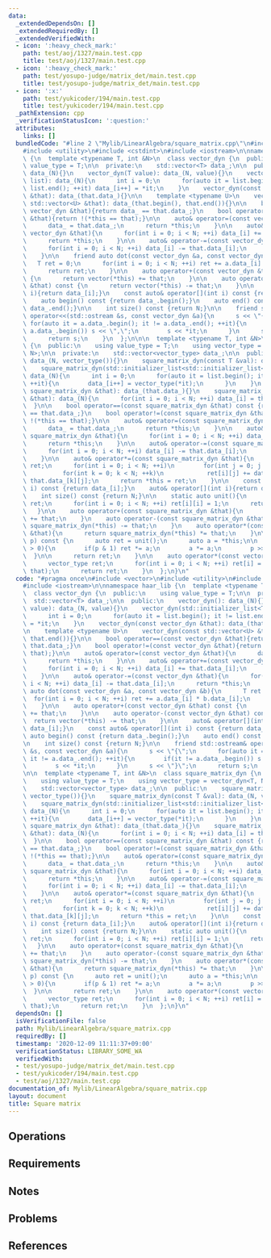 ```yaml
---
data:
  _extendedDependsOn: []
  _extendedRequiredBy: []
  _extendedVerifiedWith:
  - icon: ':heavy_check_mark:'
    path: test/aoj/1327/main.test.cpp
    title: test/aoj/1327/main.test.cpp
  - icon: ':heavy_check_mark:'
    path: test/yosupo-judge/matrix_det/main.test.cpp
    title: test/yosupo-judge/matrix_det/main.test.cpp
  - icon: ':x:'
    path: test/yukicoder/194/main.test.cpp
    title: test/yukicoder/194/main.test.cpp
  _pathExtension: cpp
  _verificationStatusIcon: ':question:'
  attributes:
    links: []
  bundledCode: "#line 2 \"Mylib/LinearAlgebra/square_matrix.cpp\"\n#include <vector>\n\
    #include <utility>\n#include <cstdint>\n#include <iostream>\n\nnamespace haar_lib\
    \ {\n  template <typename T, int &N>\n  class vector_dyn {\n  public:\n    using\
    \ value_type = T;\n\n  private:\n    std::vector<T> data_;\n\n  public:\n    vector_dyn():\
    \ data_(N){}\n    vector_dyn(T value): data_(N, value){}\n    vector_dyn(std::initializer_list<T>\
    \ list): data_(N){\n      int i = 0;\n      for(auto it = list.begin(); it !=\
    \ list.end(); ++it) data_[i++] = *it;\n    }\n    vector_dyn(const vector_dyn\
    \ &that): data_(that.data_){}\n\n    template <typename U>\n    vector_dyn(const\
    \ std::vector<U> &that): data_(that.begin(), that.end()){}\n\n    bool operator==(const\
    \ vector_dyn &that){return data_ == that.data_;}\n    bool operator!=(const vector_dyn\
    \ &that){return !(*this == that);}\n\n    auto& operator=(const vector_dyn &that){\n\
    \      data_ = that.data_;\n      return *this;\n    }\n\n    auto& operator+=(const\
    \ vector_dyn &that){\n      for(int i = 0; i < N; ++i) data_[i] += that.data_[i];\n\
    \      return *this;\n    }\n\n    auto& operator-=(const vector_dyn &that){\n\
    \      for(int i = 0; i < N; ++i) data_[i] -= that.data_[i];\n      return *this;\n\
    \    }\n\n    friend auto dot(const vector_dyn &a, const vector_dyn &b){\n   \
    \   T ret = 0;\n      for(int i = 0; i < N; ++i) ret += a.data_[i] * b.data_[i];\n\
    \      return ret;\n    }\n\n    auto operator+(const vector_dyn &that) const\
    \ {\n      return vector(*this) += that;\n    }\n\n    auto operator-(const vector_dyn\
    \ &that) const {\n      return vector(*this) -= that;\n    }\n\n    auto& operator[](int\
    \ i){return data_[i];}\n    const auto& operator[](int i) const {return data_[i];}\n\
    \    auto begin() const {return data_.begin();}\n    auto end() const {return\
    \ data_.end();}\n\n    int size() const {return N;}\n\n    friend std::ostream&\
    \ operator<<(std::ostream &s, const vector_dyn &a){\n      s << \"{\";\n     \
    \ for(auto it = a.data_.begin(); it != a.data_.end(); ++it){\n        if(it !=\
    \ a.data_.begin()) s << \",\";\n        s << *it;\n      }\n      s << \"}\";\n\
    \      return s;\n    }\n  };\n\n\n  template <typename T, int &N>\n  class square_matrix_dyn\
    \ {\n  public:\n    using value_type = T;\n    using vector_type = vector_dyn<T,\
    \ N>;\n\n  private:\n    std::vector<vector_type> data_;\n\n  public:\n    square_matrix_dyn():\
    \ data_(N, vector_type()){}\n    square_matrix_dyn(const T &val): data_(N, vector_type(val)){}\n\
    \    square_matrix_dyn(std::initializer_list<std::initializer_list<T>> list):\
    \ data_(N){\n      int i = 0;\n      for(auto it = list.begin(); it != list.end();\
    \ ++it){\n        data_[i++] = vector_type(*it);\n      }\n    }\n    square_matrix_dyn(const\
    \ square_matrix_dyn &that): data_(that.data_){}\n    square_matrix_dyn(const std::vector<std::vector<T>>\
    \ &that): data_(N){\n      for(int i = 0; i < N; ++i) data_[i] = that[i];\n  \
    \  }\n\n    bool operator==(const square_matrix_dyn &that) const {return data_\
    \ == that.data_;}\n    bool operator!=(const square_matrix_dyn &that) const {return\
    \ !(*this == that);}\n\n    auto& operator=(const square_matrix_dyn &that){\n\
    \      data_ = that.data_;\n      return *this;\n    }\n\n    auto& operator+=(const\
    \ square_matrix_dyn &that){\n      for(int i = 0; i < N; ++i) data_[i] += that.data_[i];\n\
    \      return *this;\n    }\n\n    auto& operator-=(const square_matrix_dyn &that){\n\
    \      for(int i = 0; i < N; ++i) data_[i] -= that.data_[i];\n      return *this;\n\
    \    }\n\n    auto& operator*=(const square_matrix_dyn &that){\n      square_matrix_dyn\
    \ ret;\n      for(int i = 0; i < N; ++i)\n        for(int j = 0; j < N; ++j)\n\
    \          for(int k = 0; k < N; ++k)\n            ret[i][j] += data_[i][k] *\
    \ that.data_[k][j];\n      return *this = ret;\n    }\n\n    const auto& operator[](int\
    \ i) const {return data_[i];}\n    auto& operator[](int i){return data_[i];}\n\
    \    int size() const {return N;}\n\n    static auto unit(){\n      square_matrix_dyn\
    \ ret;\n      for(int i = 0; i < N; ++i) ret[i][i] = 1;\n      return ret;\n \
    \   }\n\n    auto operator+(const square_matrix_dyn &that){\n      return square_matrix_dyn(*this)\
    \ += that;\n    }\n    auto operator-(const square_matrix_dyn &that){\n      return\
    \ square_matrix_dyn(*this) -= that;\n    }\n    auto operator*(const square_matrix_dyn\
    \ &that){\n      return square_matrix_dyn(*this) *= that;\n    }\n\n    auto pow(uint64_t\
    \ p) const {\n      auto ret = unit();\n      auto a = *this;\n\n      while(p\
    \ > 0){\n        if(p & 1) ret *= a;\n        a *= a;\n        p >>= 1;\n    \
    \  }\n\n      return ret;\n    }\n\n    auto operator*(const vector_type &that){\n\
    \      vector_type ret;\n      for(int i = 0; i < N; ++i) ret[i] = dot(data_[i],\
    \ that);\n      return ret;\n    }\n  };\n}\n"
  code: "#pragma once\n#include <vector>\n#include <utility>\n#include <cstdint>\n\
    #include <iostream>\n\nnamespace haar_lib {\n  template <typename T, int &N>\n\
    \  class vector_dyn {\n  public:\n    using value_type = T;\n\n  private:\n  \
    \  std::vector<T> data_;\n\n  public:\n    vector_dyn(): data_(N){}\n    vector_dyn(T\
    \ value): data_(N, value){}\n    vector_dyn(std::initializer_list<T> list): data_(N){\n\
    \      int i = 0;\n      for(auto it = list.begin(); it != list.end(); ++it) data_[i++]\
    \ = *it;\n    }\n    vector_dyn(const vector_dyn &that): data_(that.data_){}\n\
    \n    template <typename U>\n    vector_dyn(const std::vector<U> &that): data_(that.begin(),\
    \ that.end()){}\n\n    bool operator==(const vector_dyn &that){return data_ ==\
    \ that.data_;}\n    bool operator!=(const vector_dyn &that){return !(*this ==\
    \ that);}\n\n    auto& operator=(const vector_dyn &that){\n      data_ = that.data_;\n\
    \      return *this;\n    }\n\n    auto& operator+=(const vector_dyn &that){\n\
    \      for(int i = 0; i < N; ++i) data_[i] += that.data_[i];\n      return *this;\n\
    \    }\n\n    auto& operator-=(const vector_dyn &that){\n      for(int i = 0;\
    \ i < N; ++i) data_[i] -= that.data_[i];\n      return *this;\n    }\n\n    friend\
    \ auto dot(const vector_dyn &a, const vector_dyn &b){\n      T ret = 0;\n    \
    \  for(int i = 0; i < N; ++i) ret += a.data_[i] * b.data_[i];\n      return ret;\n\
    \    }\n\n    auto operator+(const vector_dyn &that) const {\n      return vector(*this)\
    \ += that;\n    }\n\n    auto operator-(const vector_dyn &that) const {\n    \
    \  return vector(*this) -= that;\n    }\n\n    auto& operator[](int i){return\
    \ data_[i];}\n    const auto& operator[](int i) const {return data_[i];}\n   \
    \ auto begin() const {return data_.begin();}\n    auto end() const {return data_.end();}\n\
    \n    int size() const {return N;}\n\n    friend std::ostream& operator<<(std::ostream\
    \ &s, const vector_dyn &a){\n      s << \"{\";\n      for(auto it = a.data_.begin();\
    \ it != a.data_.end(); ++it){\n        if(it != a.data_.begin()) s << \",\";\n\
    \        s << *it;\n      }\n      s << \"}\";\n      return s;\n    }\n  };\n\
    \n\n  template <typename T, int &N>\n  class square_matrix_dyn {\n  public:\n\
    \    using value_type = T;\n    using vector_type = vector_dyn<T, N>;\n\n  private:\n\
    \    std::vector<vector_type> data_;\n\n  public:\n    square_matrix_dyn(): data_(N,\
    \ vector_type()){}\n    square_matrix_dyn(const T &val): data_(N, vector_type(val)){}\n\
    \    square_matrix_dyn(std::initializer_list<std::initializer_list<T>> list):\
    \ data_(N){\n      int i = 0;\n      for(auto it = list.begin(); it != list.end();\
    \ ++it){\n        data_[i++] = vector_type(*it);\n      }\n    }\n    square_matrix_dyn(const\
    \ square_matrix_dyn &that): data_(that.data_){}\n    square_matrix_dyn(const std::vector<std::vector<T>>\
    \ &that): data_(N){\n      for(int i = 0; i < N; ++i) data_[i] = that[i];\n  \
    \  }\n\n    bool operator==(const square_matrix_dyn &that) const {return data_\
    \ == that.data_;}\n    bool operator!=(const square_matrix_dyn &that) const {return\
    \ !(*this == that);}\n\n    auto& operator=(const square_matrix_dyn &that){\n\
    \      data_ = that.data_;\n      return *this;\n    }\n\n    auto& operator+=(const\
    \ square_matrix_dyn &that){\n      for(int i = 0; i < N; ++i) data_[i] += that.data_[i];\n\
    \      return *this;\n    }\n\n    auto& operator-=(const square_matrix_dyn &that){\n\
    \      for(int i = 0; i < N; ++i) data_[i] -= that.data_[i];\n      return *this;\n\
    \    }\n\n    auto& operator*=(const square_matrix_dyn &that){\n      square_matrix_dyn\
    \ ret;\n      for(int i = 0; i < N; ++i)\n        for(int j = 0; j < N; ++j)\n\
    \          for(int k = 0; k < N; ++k)\n            ret[i][j] += data_[i][k] *\
    \ that.data_[k][j];\n      return *this = ret;\n    }\n\n    const auto& operator[](int\
    \ i) const {return data_[i];}\n    auto& operator[](int i){return data_[i];}\n\
    \    int size() const {return N;}\n\n    static auto unit(){\n      square_matrix_dyn\
    \ ret;\n      for(int i = 0; i < N; ++i) ret[i][i] = 1;\n      return ret;\n \
    \   }\n\n    auto operator+(const square_matrix_dyn &that){\n      return square_matrix_dyn(*this)\
    \ += that;\n    }\n    auto operator-(const square_matrix_dyn &that){\n      return\
    \ square_matrix_dyn(*this) -= that;\n    }\n    auto operator*(const square_matrix_dyn\
    \ &that){\n      return square_matrix_dyn(*this) *= that;\n    }\n\n    auto pow(uint64_t\
    \ p) const {\n      auto ret = unit();\n      auto a = *this;\n\n      while(p\
    \ > 0){\n        if(p & 1) ret *= a;\n        a *= a;\n        p >>= 1;\n    \
    \  }\n\n      return ret;\n    }\n\n    auto operator*(const vector_type &that){\n\
    \      vector_type ret;\n      for(int i = 0; i < N; ++i) ret[i] = dot(data_[i],\
    \ that);\n      return ret;\n    }\n  };\n}\n"
  dependsOn: []
  isVerificationFile: false
  path: Mylib/LinearAlgebra/square_matrix.cpp
  requiredBy: []
  timestamp: '2020-12-09 11:11:37+09:00'
  verificationStatus: LIBRARY_SOME_WA
  verifiedWith:
  - test/yosupo-judge/matrix_det/main.test.cpp
  - test/yukicoder/194/main.test.cpp
  - test/aoj/1327/main.test.cpp
documentation_of: Mylib/LinearAlgebra/square_matrix.cpp
layout: document
title: Square matrix
---
```


## Operations

## Requirements

## Notes

## Problems

## References
